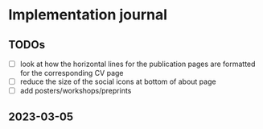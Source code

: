 # Implementation journal




## TODOs
- [ ] look at how the horizontal lines for the publication pages are formatted for the corresponding CV page
- [ ] reduce the size of the social icons at bottom of about page
- [ ] add posters/workshops/preprints

## 2023-03-05
